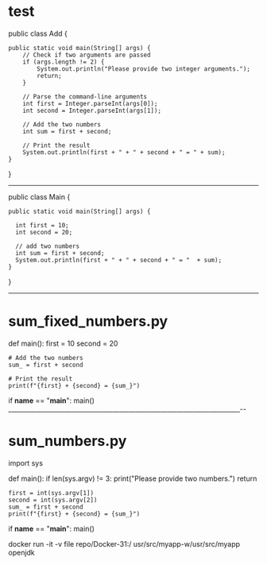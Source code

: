 # test
public class Add {

    public static void main(String[] args) {
        // Check if two arguments are passed
        if (args.length != 2) {
            System.out.println("Please provide two integer arguments.");
            return;
        }

        // Parse the command-line arguments
        int first = Integer.parseInt(args[0]);
        int second = Integer.parseInt(args[1]);

        // Add the two numbers
        int sum = first + second;

        // Print the result
        System.out.println(first + " + " + second + " = " + sum);
    }
}

_____________________________________________________________________________
public class Main {

    public static void main(String[] args) {
      
      int first = 10;
      int second = 20;
  
      // add two numbers
      int sum = first + second;
      System.out.println(first + " + " + second + " = "  + sum);
    }
}

____________________________________________________________________



# sum_fixed_numbers.py

def main():
    first = 10
    second = 20

    # Add the two numbers
    sum_ = first + second

    # Print the result
    print(f"{first} + {second} = {sum_}")

if __name__ == "__main__":
    main()
_________________________________________________________________________--


# sum_numbers.py

import sys

def main():
    if len(sys.argv) != 3:
        print("Please provide two numbers.")
        return

    first = int(sys.argv[1])
    second = int(sys.argv[2])
    sum_ = first + second
    print(f"{first} + {second} = {sum_}")

if __name__ == "__main__":
    main()




docker run -it -v file repo/Docker-31:/ usr/src/myapp-w/usr/src/myapp openjdk
